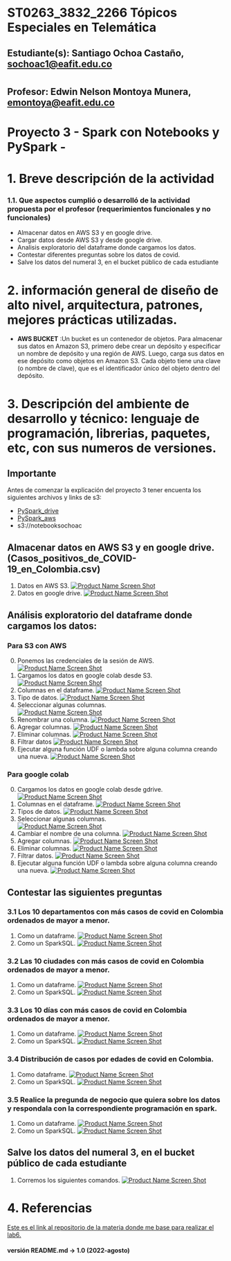 # ST0263_3832_2266 Tópicos Especiales en Telemática
## Estudiante(s): Santiago Ochoa Castaño, sochoac1@eafit.edu.co
#
## Profesor: Edwin Nelson Montoya Munera, emontoya@eafit.edu.co
#
# Proyecto 3 - Spark con Notebooks y PySpark - 
#
# 1. Breve descripción de la actividad

### 1.1. Que aspectos cumplió o desarrolló de la actividad propuesta por el profesor (requerimientos funcionales y no funcionales)
- Almacenar datos en AWS S3 y en google drive.
- Cargar datos desde AWS S3 y desde google drive.
- Analisis exploratorio del dataframe donde cargamos los datos.
- Contestar diferentes preguntas sobre los datos de covid.
- Salve los datos del numeral 3, en el bucket público de cada estudiante

# 2. información general de diseño de alto nivel, arquitectura, patrones, mejores prácticas utilizadas.
- **AWS BUCKET** :Un bucket es un contenedor de objetos. Para almacenar sus datos en Amazon S3, primero debe crear un depósito y especificar un nombre de depósito y una región de AWS. Luego, carga sus datos en ese depósito como objetos en Amazon S3. Cada objeto tiene una clave (o nombre de clave), que es el identificador único del objeto dentro del depósito.

# 3. Descripción del ambiente de desarrollo y técnico: lenguaje de programación, librerias, paquetes, etc, con sus numeros de versiones.
## Importante
Antes de comenzar la explicación del proyecto 3 tener encuenta los siguientes archivos y links de s3:
- [PySpark_drive](PySpark_drive.ipynb)
- [PySpark_aws](Pyspark_aws.ipynb)
- s3://notebooksochoac
## Almacenar datos en AWS S3 y en google drive. (Casos_positivos_de_COVID-19_en_Colombia.csv)
1. Datos en AWS S3.
    [![Product Name Screen Shot][s3]]()
2. Datos en google drive.
    [![Product Name Screen Shot][drive]]()

## Análisis exploratorio del dataframe donde cargamos los datos:
### Para S3 con AWS

0. Ponemos las credenciales de la sesión de AWS.
    [![Product Name Screen Shot][aws]]()
1. Cargamos los datos en google colab desde S3.
    [![Product Name Screen Shot][aws2]]()
1. Columnas en el dataframe.
    [![Product Name Screen Shot][aws3]]()
2. Tipo de datos.
    [![Product Name Screen Shot][aws4]]()
3. Seleccionar algunas columnas.  
    [![Product Name Screen Shot][aws5]]()
4. Renombrar una columna.
    [![Product Name Screen Shot][aws6]]()
5. Agregar columnas.
    [![Product Name Screen Shot][aws7]]()
6. Eliminar columnas.
    [![Product Name Screen Shot][aws8]]()
7. Filtrar datos
    [![Product Name Screen Shot][aws9]]()
8. Ejecutar alguna función UDF o lambda sobre alguna columna creando una nueva.
    [![Product Name Screen Shot][aws10]]()
### Para google colab
0. Cargamos los datos en google colab desde gdrive.
    [![Product Name Screen Shot][colab]]()
1. Columnas en el dataframe.
    [![Product Name Screen Shot][colab2]]()
2. Tipos de datos.
    [![Product Name Screen Shot][colab3]]()
3. Seleccionar algunas columnas.  
    [![Product Name Screen Shot][colab5]]()
4. Cambiar el nombre de una columna.
    [![Product Name Screen Shot][colab4]]()
5. Agregar columnas.
    [![Product Name Screen Shot][colab6]]()
6. Eliminar columnas.
    [![Product Name Screen Shot][colab7]]()
8. Filtrar datos.
    [![Product Name Screen Shot][colab8]]()
9. Ejecutar alguna función UDF o lambda sobre alguna columna creando una nueva.
    [![Product Name Screen Shot][colab9]]()

## Contestar las siguientes preguntas
### 3.1 Los 10 departamentos con más casos de covid en Colombia ordenados de mayor a menor.
1. Como un dataframe.
    [![Product Name Screen Shot][preg]]()
2. Como un SparkSQL.
    [![Product Name Screen Shot][preg6]]()
### 3.2 Las 10 ciudades con más casos de covid en Colombia ordenados de mayor a menor.
1. Como un dataframe.
    [![Product Name Screen Shot][preg2]]()
2. Como un SparkSQL.
    [![Product Name Screen Shot][preg7]]()

### 3.3 Los 10 días con más casos de covid en Colombia ordenados de mayor a menor.
1. Como un dataframe.
    [![Product Name Screen Shot][preg3]]()
2. Como un SparkSQL.
    [![Product Name Screen Shot][preg8]]()

### 3.4 Distribución de casos por edades de covid en Colombia.
1. Como dataframe.
    [![Product Name Screen Shot][preg4]]()
2. Como un SparkSQL.
    [![Product Name Screen Shot][preg9]]()
### 3.5 Realice la pregunda de negocio que quiera sobre los datos y respondala con la correspondiente programación en spark.
1. Como un dataframe.
    [![Product Name Screen Shot][preg5]]()
2. Como un SparkSQL.
    [![Product Name Screen Shot][preg10]]()
## Salve los datos del numeral 3, en el bucket público de cada estudiante
1. Corremos los siguientes comandos.
    [![Product Name Screen Shot][preg11]]()

# 4. Referencias
[Este es el link al repositorio de la materia donde me base para realizar el lab6.](https://github.com/st0263eafit/st0263-2022-2/tree/main/bigdata)




#### versión README.md -> 1.0 (2022-agosto)

[s3]: Images/1-S3.png
[drive]: Images/2-drive.png
[preg]: Images/3-preg1.png
[preg2]: Images/4-preg2.png
[preg3]: Images/6-preg4.png
[preg4]: Images/5-preg3.png
[preg5]: Images/7-preg5.png
[preg6]: Images/8-preg6.png
[preg7]: Images/9-preg7.png
[preg8]: Images/10-preg8.png
[preg9]: Images/11-preg9.png
[preg10]: Images/12-preg10.png
[preg11]: Images/13-preg11.png


[colab]: colab/1-colab.png
[colab2]: colab/2-colab2.png
[colab3]: colab/3-colab3.png
[colab4]: colab/4-colab4.png
[colab5]: colab/5-colab5.png
[colab6]: colab/6-colab6.png
[colab7]: colab/7-colab7.png
[colab8]: colab/8-colab8.png
[colab9]: colab/9-colab9.png

[aws]: aws/1-aws.png
[aws2]: aws/2-aws2.png
[aws3]: aws/3-aws3.png
[aws4]: aws/4-aws4.png
[aws5]: aws/5-aws5.png
[aws6]: aws/6-aws6.png
[aws7]: aws/7-aws7.png
[aws8]: aws/8-aws8.png
[aws9]: aws/9-aws9.png
[aws10]: aws/10-aws10.png






